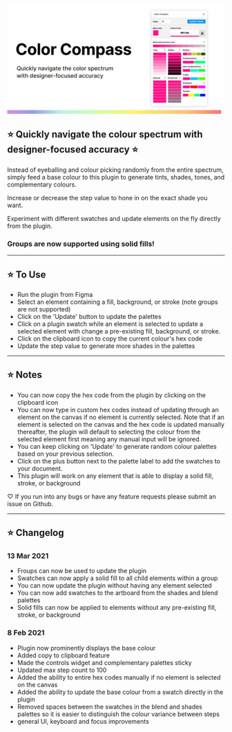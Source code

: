 ![Figma Color Compass](./colorartwork.jpg)

## ⭐️ Quickly navigate the colour spectrum with designer-focused accuracy ⭐️


Instead of eyeballing and colour picking randomly from the entire spectrum, simply feed a base colour to this plugin to generate tints, shades, tones, and complementary colours.

Increase or decrease the step value to hone in on the exact shade you want.

Experiment with different swatches and update elements on the fly directly from the plugin.

### Groups are now supported using solid fills!
---

## ⭐️ To Use

- Run the plugin from Figma
- Select an element containing a fill, background, or stroke (note groups are not supported)
- Click on the 'Update' button to update the palettes
- Click on a plugin swatch while an element is selected to update a selected element with change a pre-existing fill, background, or stroke.
- Click on the clipboard icon to copy the current colour's hex code
- Update the step value to generate more shades in the palettes

---

## ⭐️ Notes

- You can now copy the hex code from the plugin by clicking on the clipboard icon
- You can now type in custom hex codes instead of updating through an element on the canvas if no element is currently selected. Note that if an element is selected on the canvas and the hex code is updated manually thereafter, the plugin will default to selecting the colour from the selected element first meaning any manual input will be ignored.
- You can keep clicking on 'Update' to generate random colour palettes based on your previous selection.
- Click on the plus button next to the palette label to add the swatches to your document.
- This plugin will work on any element that is able to display a solid fill, stroke, or background

♡ If you run into any bugs or have any feature requests please submit an issue on Github.

---

## ⭐️ Changelog

### 13 Mar 2021
- Froups can now be used to update the plugin
- Swatches can now apply a solid fill to all child elements within a group
- You can now update the plugin without having any element selected
- You can now add swatches to the artboard from the shades and blend palettes
- Solid fills can now be applied to elements without any pre-existing fill, stroke, or background

### 8 Feb 2021

- Plugin now prominently displays the base colour
- Added copy to clipboard feature
- Made the controls widget and complementary palettes sticky
- Updated max step count to 100
- Added the ability to entire hex codes manually if no element is selected on the canvas
- Added the ability to update the base colour from a swatch directly in the plugin
- Removed spaces between the swatches in the blend and shades palettes so it is easier to distinguish the colour variance between steps
- general UI, keyboard and focus improvements